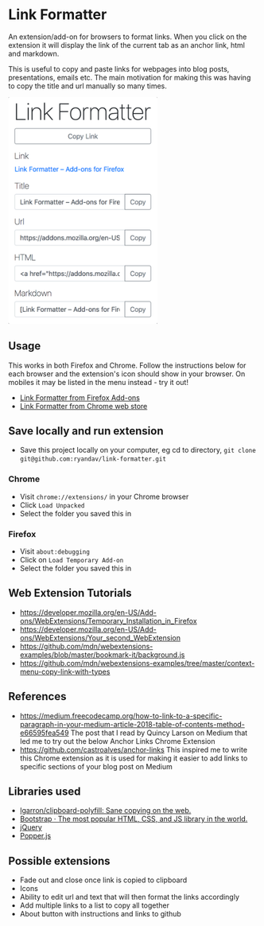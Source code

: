# Link Formatter

An extension/add-on for browsers to format links. When you click on the extension it will display the link of the current tab as an anchor link, html and markdown.  

This is useful to copy and paste links for webpages into blog posts, presentations, emails etc. The main motivation for making this was having to copy the title and url manually so many times.

<a href="https://addons.mozilla.org/en-US/firefox/addon/link-formatter/"><img src="screenshot.png" width="300"></a>

## Usage

This works in both Firefox and Chrome. Follow the instructions below for each browser and the extension's icon should show in your browser. On mobiles it may be listed in the menu instead - try it out!

- [Link Formatter from Firefox Add-ons](https://addons.mozilla.org/en-US/firefox/addon/link-formatter/)
- [Link Formatter from Chrome web store](https://chrome.google.com/webstore/detail/link-formatter/ahppkjpijfgfcdpailnodpieckleplma)

## Save locally and run extension

- Save this project locally on your computer, eg cd to directory, `git clone git@github.com:ryandav/link-formatter.git`

### Chrome
- Visit `chrome://extensions/` in your Chrome browser
- Click `Load Unpacked`
- Select the folder you saved this in

### Firefox
- Visit `about:debugging`
- Click on `Load Temporary Add-on`
- Select the folder you saved this in

## Web Extension Tutorials

- https://developer.mozilla.org/en-US/Add-ons/WebExtensions/Temporary_Installation_in_Firefox
- https://developer.mozilla.org/en-US/Add-ons/WebExtensions/Your_second_WebExtension
- https://github.com/mdn/webextensions-examples/blob/master/bookmark-it/background.js
- https://github.com/mdn/webextensions-examples/tree/master/context-menu-copy-link-with-types

## References

- https://medium.freecodecamp.org/how-to-link-to-a-specific-paragraph-in-your-medium-article-2018-table-of-contents-method-e66595fea549 The post that I read by Quincy Larson on Medium that led me to try out the below Anchor Links Chrome Extension
- https://github.com/castroalves/anchor-links This inspired me to write this Chrome extension as it is used for making it easier to add links to specific sections of your blog post on Medium

## Libraries used

- [lgarron/clipboard-polyfill: Sane copying on the web.](https://github.com/lgarron/clipboard-polyfill)
- [Bootstrap · The most popular HTML, CSS, and JS library in the world.](https://getbootstrap.com/)
- [jQuery](https://jquery.com/)
- [Popper.js](https://popper.js.org/)

## Possible extensions

- Fade out and close once link is copied to clipboard
- Icons
- Ability to edit url and text that will then format the links accordingly
- Add multiple links to a list to copy all together
- About button with instructions and links to github

